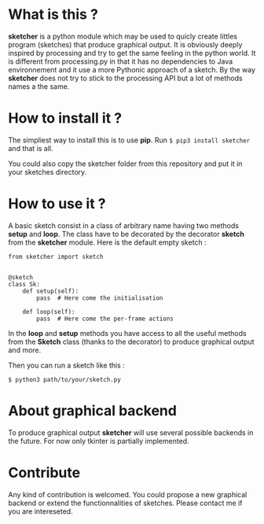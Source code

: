 # What is this ?

__sketcher__ is a python module which may be used to quicly create
littles program (sketches) that produce graphical output.
It is obviously deeply inspired by processing and try to get the same feeling
in the python world. It is different from processing.py in that it has no
dependencies to Java environnement and it use a more Pythonic approach of a
sketch. By the way __sketcher__ does not try to stick to the processing API but
a lot of methods names a the same.

# How to install it ?

The simpliest way to install this is to use __pip__.
Run `$ pip3 install sketcher` and that is all.

You could also copy the sketcher folder from this repository and put it in your
sketches directory.

# How to use it ?

A basic sketch consist in a class of arbitrary name having two methods __setup__
and __loop__. The class have to be decorated by the decorator __sketch__ from
the __sketcher__ module. Here is the default empty sketch :
```python3
from sketcher import sketch


@sketch
class Sk:
    def setup(self):
        pass  # Here come the initialisation

    def loop(self):
        pass  # Here come the per-frame actions
```

In the __loop__ and __setup__ methods you have access to all the useful methods
from the __Sketch__ class (thanks to the decorator) to produce graphical output
and more.

Then you can run a sketch like this :
```
$ python3 path/to/your/sketch.py
```

# About graphical backend

To produce graphical output __sketcher__ will use several possible backends in
the future. For now only tkinter is partially implemented.

# Contribute

Any kind of contribution is welcomed. You could propose a new graphical backend
or extend the functionnalities of sketches. Please contact me if you are
intereseted.
